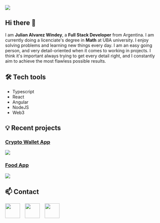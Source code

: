 <img src="/banner.jpg" />

## Hi there 👋

I am __Julian Alvarez Windey__, a __Full Stack Developer__ from Argentina. I am currently doing a licenciate's degree in __Math__ at UBA university. I enjoy solving problems and learning new things every day. I am an easy going person, and very detail-oriented when it comes to working in projects. I think it's important always trying to get every detail right, and I constantly aim to achieve the most flawless possible results.

## 🛠️ Tech tools

- Typescript
- React
- Angular
- NodeJS
- Web3

## :bulb: Recent projects

### [Crypto Wallet App](https://vimeo.com/673809018)

[<img src="crypto-wallet-app-demo-thumbnail.png"/>](https://vimeo.com/673809018)

### [Food App](https://jralvarezwindey-food-app.vercel.app)

[<img src="food-app-main.jpg"/>](https://jralvarezwindey-food-app.vercel.app)

## 📫 Contact

[<img src="mail.svg" width="48" />](https://mail.google.com/mail/?view=cm&fs=1&to=jralvarezwindey@gmail.com) &nbsp;&nbsp;
[<img src="linkedin.svg" width="48" />](https://www.linkedin.com/in/jralvarezwindey) &nbsp;&nbsp;
[<img src="whatsapp.svg" width="48" />](https://api.whatsapp.com/send?phone=5491136108552)
